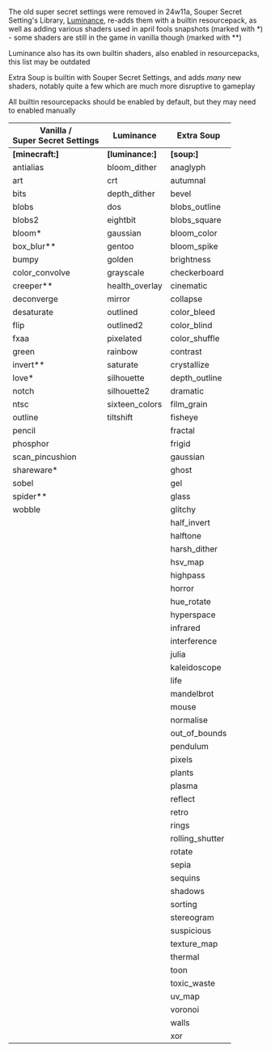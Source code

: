 The old super secret settings were removed in 24w11a, Souper Secret Setting's Library, [Luminance](https://modrinth.com/mod/luminance), re-adds them with a builtin resourcepack, as well as adding various shaders used in april fools snapshots (marked with *) - some shaders are still in the game in vanilla though (marked with **)

Luminance also has its own builtin shaders, also enabled in resourcepacks, this list may be outdated

Extra Soup is builtin with Souper Secret Settings, and adds *many* new shaders, notably quite a few which are much more disruptive to gameplay


All builtin resourcepacks should be enabled by default, but they may need to enabled manually

| Vanilla /<br>Super Secret Settings | Luminance        | Extra Soup      |
|------------------------------------|------------------|-----------------|
| **[minecraft:]**                   | **[luminance:]** | **[soup:]**     |
| antialias                          | bloom_dither     | anaglyph        |
| art                                | crt              | autumnal        |
| bits                               | depth_dither     | bevel           |
| blobs                              | dos              | blobs_outline   |
| blobs2                             | eightbit         | blobs_square    |
| bloom*                             | gaussian         | bloom_color     |
| box_blur**                         | gentoo           | bloom_spike     |
| bumpy                              | golden           | brightness      |
| color_convolve                     | grayscale        | checkerboard    |
| creeper**                          | health_overlay   | cinematic       |
| deconverge                         | mirror           | collapse        |
| desaturate                         | outlined         | color_bleed     |
| flip                               | outlined2        | color_blind     |
| fxaa                               | pixelated        | color_shuffle   |
| green                              | rainbow          | contrast        |
| invert**                           | saturate         | crystallize     |
| love*                              | silhouette       | depth_outline   |
| notch                              | silhouette2      | dramatic        |
| ntsc                               | sixteen_colors   | film_grain      |
| outline                            | tiltshift        | fisheye         |
| pencil                             |                  | fractal         |
| phosphor                           |                  | frigid          |
| scan_pincushion                    |                  | gaussian        |
| shareware*                         |                  | ghost           |
| sobel                              |                  | gel             |
| spider**                           |                  | glass           |
| wobble                             |                  | glitchy         |
|                                    |                  | half_invert     |
|                                    |                  | halftone        |
|                                    |                  | harsh_dither    |
|                                    |                  | hsv_map         |
|                                    |                  | highpass        |
|                                    |                  | horror          |
|                                    |                  | hue_rotate      |
|                                    |                  | hyperspace      |
|                                    |                  | infrared        |
|                                    |                  | interference    |
|                                    |                  | julia           |
|                                    |                  | kaleidoscope    |
|                                    |                  | life            |
|                                    |                  | mandelbrot      |
|                                    |                  | mouse           |
|                                    |                  | normalise       |
|                                    |                  | out_of_bounds   |
|                                    |                  | pendulum        |
|                                    |                  | pixels          |
|                                    |                  | plants          |
|                                    |                  | plasma          |
|                                    |                  | reflect         |
|                                    |                  | retro           |
|                                    |                  | rings           |
|                                    |                  | rolling_shutter |
|                                    |                  | rotate          |
|                                    |                  | sepia           |
|                                    |                  | sequins         |
|                                    |                  | shadows         |
|                                    |                  | sorting         |
|                                    |                  | stereogram      |
|                                    |                  | suspicious      |
|                                    |                  | texture_map     |
|                                    |                  | thermal         |
|                                    |                  | toon            |
|                                    |                  | toxic_waste     |
|                                    |                  | uv_map          |
|                                    |                  | voronoi         |
|                                    |                  | walls           |
|                                    |                  | xor             |